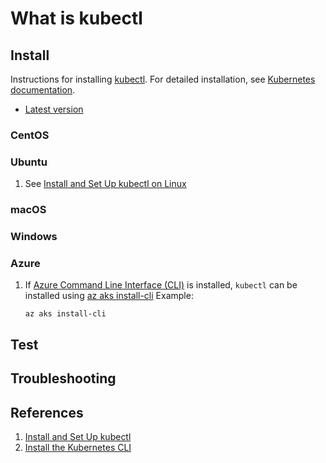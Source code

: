 # What is kubectl

## Install

Instructions for installing [kubectl](https://kubernetes.io/docs/reference/kubectl/overview/).
For detailed installation, see [Kubernetes documentation](https://kubernetes.io/docs/tasks/tools/install-kubectl/).

- [Latest version](https://storage.googleapis.com/kubernetes-release/release/stable.txt)

### CentOS

### Ubuntu

1. See [Install and Set Up kubectl on Linux](https://kubernetes.io/docs/tasks/tools/install-kubectl-linux/)

### macOS

### Windows

### Azure

1. If
   [Azure Command Line Interface (CLI)](https://github.com/Senzing/knowledge-base/blob/main/WHATIS/azure-cli.md)
   is installed, `kubectl` can be installed using
   [az aks install-cli](https://docs.microsoft.com/en-us/cli/azure/aks?view=azure-cli-latest#az_aks_install_cli)
   Example:

    ```console
    az aks install-cli
    ```

## Test

## Troubleshooting

## References

1. [Install and Set Up kubectl](https://kubernetes.io/docs/tasks/tools/install-kubectl/)
1. [Install the Kubernetes CLI](https://docs.docker.com/ee/ucp/user-access/kubectl/)

